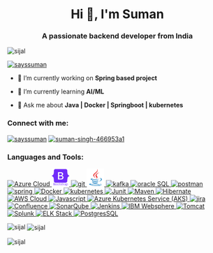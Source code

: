 
<h1 align="center">Hi 👋, I'm Suman</h1>
<h3 align="center">A passionate backend developer from India</h3>
<p align="left"> <img src="https://komarev.com/ghpvc/?username=sijal&label=Profile%20views&color=0e75b6&style=flat" alt="sijal" /> </p>

<p align="left"> <a href="https://twitter.com/sayssuman" target="blank"><img src="https://img.shields.io/twitter/follow/sayssuman?logo=twitter&style=for-the-badge" alt="sayssuman" /></a> </p>

- 🔭 I’m currently working on **Spring based project**

- 🌱 I’m currently learning **AI/ML**

- 💬 Ask me about **Java | Docker | Springboot | kubernetes**

<h3 align="left">Connect with me:</h3>
<p align="left">
<a href="https://twitter.com/sayssuman" target="blank"><img align="center" src="https://raw.githubusercontent.com/rahuldkjain/github-profile-readme-generator/master/src/images/icons/Social/twitter.svg" alt="sayssuman" height="30" width="40" /></a>
<a href="https://linkedin.com/in/suman-singh-466953a1" target="blank"><img align="center" src="https://raw.githubusercontent.com/rahuldkjain/github-profile-readme-generator/master/src/images/icons/Social/linked-in-alt.svg" alt="suman-singh-466953a1" height="30" width="40" /></a>
</p>

<h3 align="left">Languages and Tools:</h3>
<p align="left"> 
  <a href="https://azure.microsoft.com/en-in/" target="_blank" rel="noreferrer"> <img src="https://www.vectorlogo.zone/logos/microsoft_azure/microsoft_azure-icon.svg" alt="Azure Cloud" width="40" height="40"/> </a> 
  <a href="https://getbootstrap.com" target="_blank" rel="noreferrer"> <img src="https://raw.githubusercontent.com/devicons/devicon/master/icons/bootstrap/bootstrap-plain-wordmark.svg" alt="bootstrap" width="40" height="40"/> </a> 
  <a href="https://git-scm.com/" target="_blank" rel="noreferrer"> <img src="https://www.vectorlogo.zone/logos/git-scm/git-scm-icon.svg" alt="git" width="40" height="40"/> </a> 
  <a href="https://www.java.com" target="_blank" rel="noreferrer"> <img src="https://raw.githubusercontent.com/devicons/devicon/master/icons/java/java-original.svg" alt="java" width="40" height="40"/> </a> 
  <a href="https://kafka.apache.org/" target="_blank" rel="noreferrer"> <img src="https://www.vectorlogo.zone/logos/apache_kafka/apache_kafka-icon.svg" alt="kafka" width="40" height="40"/> </a> 
  <a href="https://www.oracle.com/database/technologies/" target="_blank" rel="noreferrer"> <img src="https://upload.wikimedia.org/wikipedia/en/thumb/6/68/Oracle_SQL_Developer_logo.svg/800px-Oracle_SQL_Developer_logo.svg.png" alt="oracle SQL" width="40" height="40"/> </a> 
  <a href="https://postman.com" target="_blank" rel="noreferrer"> <img src="https://www.vectorlogo.zone/logos/getpostman/getpostman-icon.svg" alt="postman" width="40" height="40"/> </a> 
  <a href="https://spring.io/" target="_blank" rel="noreferrer"> <img src="https://www.vectorlogo.zone/logos/springio/springio-icon.svg" alt="spring" width="40" height="40"/> </a>
  <a href="https://docs.docker.com/" target="_blank" rel="noreferrer"> <img src="https://miro.medium.com/v2/resize:fit:640/format:webp/1*MLFxdoY6ImiTghX9l0lDTA.png" alt="Docker" width="40" height="40"/> </a> 
  <a href="https://kubernetes.io/" target="_blank" rel="noreferrer"> <img src="https://upload.wikimedia.org/wikipedia/commons/3/39/Kubernetes_logo_without_workmark.svg" alt="kubernetes" width="40" height="40"/> </a> 
  <a href="https://junit.org/junit5/" target="_blank" rel="noreferrer"> <img src="https://avatars.githubusercontent.com/u/874086?s=280&v=4" alt="Junit" width="40" height="40"/> </a> 
  <a href="https://maven.apache.org/" target="_blank" rel="noreferrer"> <img src="https://www.svgrepo.com/show/354051/maven.svg" alt="Maven" width="40" height="40"/> </a> 
  <a href="https://hibernate.org/" target="_blank" rel="noreferrer"> <img src="https://cdn.worldvectorlogo.com/logos/hibernate.svg" alt="Hibernate" width="40" height="40"/> </a> 
  <a href="https://aws.amazon.com/" target="_blank" rel="noreferrer"> <img src="https://cdn.worldvectorlogo.com/logos/amazon-web-services-1.svg" alt="AWS Cloud" width="40" height="40"/> </a> 
  <a href="https://www.javascript.com/" target="_blank" rel="noreferrer"> <img src="https://cdn.worldvectorlogo.com/logos/javascript-1.svg" alt="Javascript" width="40" height="40"/> </a> 
  <a href="https://azure.microsoft.com/en-us/products/kubernetes-service" target="_blank" rel="noreferrer"> <img src="https://www.svgrepo.com/show/448269/azure-aks.svg" alt="Azure Kubernetes Service (AKS)" width="40" height="40"/> </a> 
  <a href="https://www.atlassian.com/software/jira?&aceid=&adposition=&adgroup=143485223644&campaign=18442427757&creative=656562805594&device=c&keyword=jira&matchtype=e&network=g&placement=&ds_kids=p73345677068&ds_e=GOOGLE&ds_eid=700000001558501&ds_e1=GOOGLE&gad_source=1&gclid=Cj0KCQjwn9y1BhC2ARIsAG5IY-6Jjm4s1ngrQBl5YI7RnpC-SxD-CEWzx-EkV6OB7jO9PHIwLtTi10waAkYtEALw_wcB&gclsrc=aw.ds" target="_blank" rel="noreferrer"> <img src="https://cdn.worldvectorlogo.com/logos/jira-1.svg" alt="jira" width="40" height="40"/> </a> 
  <a href="https://www.atlassian.com/software/confluence?&aceid=&adposition=&adgroup=140527013959&campaign=18336813584&creative=696416626712&device=c&keyword=confluence&matchtype=e&network=g&placement=&ds_kids=p73000477014&ds_e=GOOGLE&ds_eid=700000001542923&ds_e1=GOOGLE&gad_source=1&gclid=Cj0KCQjwn9y1BhC2ARIsAG5IY-7nK6C_eqaTAdRNzjqOZsmYuuos3iHpeJ44Icwa6XnBRkSY0ybGrQgaApFcEALw_wcB&gclsrc=aw.ds" target="_blank" rel="noreferrer"> <img src="https://www.svgrepo.com/show/353597/confluence.svg" alt="Confluence" width="40" height="40"/> </a> 
  <a href="https://www.sonarsource.com/products/sonarqube/" target="_blank" rel="noreferrer"> <img src="https://www.returngis.net/wp-content/uploads/2023/10/sonarqube-logo.png" alt="SonarQube" width="40" height="40"/> </a> 
  <a href="https://www.jenkins.io/" target="_blank" rel="noreferrer"> <img src="https://upload.wikimedia.org/wikipedia/commons/thumb/e/e9/Jenkins_logo.svg/1200px-Jenkins_logo.svg.png" alt="Jenkins" width="40" height="40"/> </a> 
  <a href="https://www.ibm.com/products/websphere-application-server?utm_content=SRCWW&p1=Search&p4=43700074852178540&p5=e&p9=58700008242688195&gad_source=1&gclid=Cj0KCQjwn9y1BhC2ARIsAG5IY-4l6Na9PzR3CJ4Lb7q4kRK4mtpujxDga18KdTFU4rsrIjtkt7atY5saAu7XEALw_wcB&gclsrc=aw.ds" target="_blank" rel="noreferrer"> <img src="https://newrelic.com/sites/default/files/quickstarts/images/icons/websphere--logo.svg" alt="IBM Websphere" width="40" height="40"/> </a> 
  <a href="https://tomcat.apache.org/" target="_blank" rel="noreferrer"> <img src="https://upload.wikimedia.org/wikipedia/commons/thumb/f/fe/Apache_Tomcat_logo.svg/595px-Apache_Tomcat_logo.svg.png" alt="Tomcat" width="40" height="40"/> </a> 
  <a href="https://www.splunk.com/en_us/download.html?utm_campaign=google_apac_south_ind_en_search_brand&utm_source=google&utm_medium=cpc&utm_content=free_trials_downloads&utm_term=splunk&device=c&_bt=683795859781&_bm=e&_bn=g&gad_source=1&gclid=Cj0KCQjwn9y1BhC2ARIsAG5IY-44Jq7mBwTHYGU0cBBUWEBJFVILDKl9H3mY9vSlm51YrUGSpnAAKj4aAhAMEALw_wcB" target="_blank" rel="noreferrer"> <img src="https://img.icons8.com/?size=512&id=49188&format=png" alt="Splunk" width="40" height="40"/> </a> 
  <a href="https://www.elastic.co/elastic-stack" target="_blank" rel="noreferrer"> <img src="https://miro.medium.com/v2/resize:fit:1400/1*vZDu4Bwj2GxQh8t1IjDq4w.png" alt="ELK Stack" width="130" height="40"/> </a> 
  <a href="https://www.postgresql.org/" target="_blank" rel="noreferrer"> <img src="https://cdn.iconscout.com/icon/free/png-256/free-postgresql-8-1175119.png?f=webp&w=256" alt="PostgresSQL" width="40" height="40"/> </a>
</p>

<p><img align="left" src="https://github-readme-stats.vercel.app/api/top-langs?username=sijal&show_icons=true&locale=en&layout=compact" alt="sijal" /></p>

<p>&nbsp;<img align="center" src="https://github-readme-stats.vercel.app/api?username=sijal&show_icons=true&locale=en" alt="sijal" /></p>

<p><img align="center" src="https://github-readme-streak-stats.herokuapp.com/?user=sijal&" alt="sijal" /></p>
